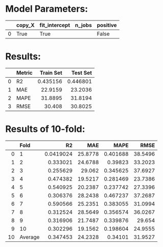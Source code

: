# Model Parameters: 
|    | copy_X   | fit_intercept   | n_jobs   | positive   |
|---:|:---------|:----------------|:---------|:-----------|
|  0 | True     | True            |          | False      |

# Results: 
|    | Metric   |   Train Set |   Test Set |
|---:|:---------|------------:|-----------:|
|  0 | R2       |    0.435156 |   0.446801 |
|  1 | MAE      |   22.9159   |  23.2036   |
|  2 | MAPE     |   31.8895   |  31.8194   |
|  3 | RMSE     |   30.408    |  30.8025   |

# Results of 10-fold: 
|    | Fold    |        R2 |     MAE |     MAPE |    RMSE |
|---:|:--------|----------:|--------:|---------:|--------:|
|  0 | 1       | 0.0419024 | 25.8778 | 0.401688 | 38.5496 |
|  1 | 2       | 0.333021  | 24.6788 | 0.39823  | 33.2023 |
|  2 | 3       | 0.255629  | 29.062  | 0.345625 | 37.6927 |
|  3 | 4       | 0.474382  | 19.5217 | 0.281469 | 23.7386 |
|  4 | 5       | 0.540925  | 20.2387 | 0.237742 | 27.3396 |
|  5 | 6       | 0.306376  | 28.2438 | 0.467237 | 37.2687 |
|  6 | 7       | 0.590566  | 25.2351 | 0.383055 | 31.0994 |
|  7 | 8       | 0.312524  | 28.5649 | 0.356574 | 36.0267 |
|  8 | 9       | 0.316906  | 21.7487 | 0.339876 | 29.654  |
|  9 | 10      | 0.302296  | 19.1562 | 0.198604 | 24.9555 |
| 10 | Average | 0.347453  | 24.2328 | 0.34101  | 31.9527 |